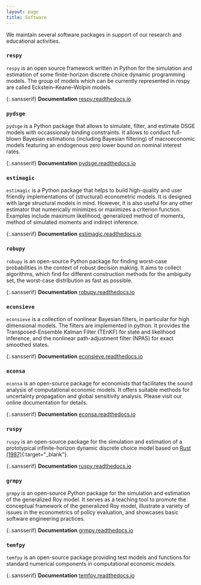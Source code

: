 ```yaml
---
layout: page
title: Software
---
```


We maintain several software packages in support of our research and educational activities.

### ``respy``

``respy`` is an open source framework written in Python for the simulation and estimation of some finite-horizon discrete choice dynamic programming models. The group of models which can be currently represented in respy are called Eckstein–Keane–Wolpin models.

{:.sansserif}
**Documentation** [respy.readthedocs.io](https://respy.readthedocs.io)

### ``pydsge``

``pydsge`` is a Python package that allows to simulate, filter, and estimate DSGE models with occassionaly binding constraints. It allows to conduct full-blown Bayesian estimations (including Bayesian filtering) of macroeconomic models featuring an endogenous zero lower bound on nominal interest rates.

{:.sansserif}
**Documentation** [pydsge.readthedocs.io](https://pydsge.readthedocs.io)

### ``estimagic``

``estimagic`` is a Python package that helps to build high-quality and user friendly implementations of (structural) econometric models. It is designed with large structural models in mind. However, it is also useful for any other estimator that numerically minimizes or maximizes a criterion function. Examples include maximum likelihood, generalized method of moments, method of simulated moments and indirect inference.

{:.sansserif}
**Documentation** [estimagic.readthedocs.io](https://estimagic.readthedocs.io)

### ``robupy``

``robupy`` is an open-source Python package for finding worst-case probabilities in the context of robust decision making. It aims to collect algorithms, which find for different construction methods for the ambiguity set, the worst-case distribution as fast as possible.

{:.sansserif}
**Documentation** [robupy.readthedocs.io](https://robupy.readthedocs.io)

### ``econsieve``

``econsieve`` is a collection of nonlinear Bayesian filters, in particular for high dimensional models. The filters are implemented in python. It provides the Transposed-Ensemble Kalman Filter (TEnKF) for state and likelihood inference, and the nonlinear path-adjustment filter (NPAS) for exact smoothed states.

{:.sansserif}
**Documentation** [econsieve.readthedocs.io](https://econsieve.readthedocs.io)

### ``econsa``

``econsa`` is an open-source package for economists that facilitates the sound analysis of computational economic models. It offers suitable methods for uncertainty propagation and global sensitivity analysis. Please visit our online documentation for details.

{:.sansserif}
**Documentation** [econsa.readthedocs.io](https://econsa.readthedocs.io)

### ``ruspy``

``ruspy`` is an open-source package for the simulation and estimation of a prototypical infinite-horizon dynamic discrete choice model based on [Rust (1987)](https://doi.org/10.2307/1911259){:target="_blank"}.

{:.sansserif}
**Documentation** [ruspy.readthedocs.io](https://ruspy.readthedocs.io)

### ``grmpy``

``grmpy`` is an open-source Python package for the simulation and estimation of the generalized Roy model. It serves as a teaching tool to promote the conceptual framework of the generalized Roy model, illustrate a variety of issues in the econometrics of policy evaluation, and showcases basic software engineering practices.

{:.sansserif}
**Documentation** [grmpy.readthedocs.io](https://grmpy.readthedocs.io)

### ``temfpy``

``temfpy`` is an open-source package providing test models and functions for standard numerical components in computational economic models.

{:.sansserif}
**Documentation** [temfpy.readthedocs.io](https://temfpy.readthedocs.io)
